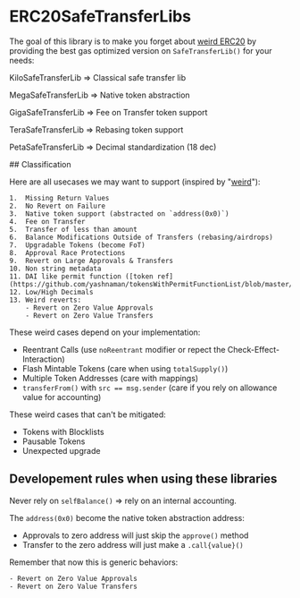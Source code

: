 # ERC20SafeTransferLibs

The goal of this library is to make you forget about [weird ERC20](https://github.com/d-xo/weird-erc20) by providing the best gas optimized version on `SafeTransferLib()` for your needs:

KiloSafeTransferLib => Classical safe transfer lib

MegaSafeTransferLib => Native token abstraction

GigaSafeTransferLib => Fee on Transfer token support

TeraSafeTransferLib => Rebasing token support

PetaSafeTransferLib => Decimal standardization (18 dec)

## Classification

Here are all usecases we may want to support (inspired by "[weird](https://github.com/d-xo/weird-erc20)"):

    1.  Missing Return Values
    2.  No Revert on Failure
    3.  Native token support (abstracted on `address(0x0)`)
    4.  Fee on Transfer
    5.  Transfer of less than amount
    6.  Balance Modifications Outside of Transfers (rebasing/airdrops)
    7.  Upgradable Tokens (become FoT)
    8.  Approval Race Protections
    9.  Revert on Large Approvals & Transfers
    10. Non string metadata
    11. DAI like permit function ([token ref](https://github.com/yashnaman/tokensWithPermitFunctionList/blob/master/hasDAILikePermitFunctionTokenList.json))
    12. Low/High Decimals
    13. Weird reverts:
        - Revert on Zero Value Approvals
        - Revert on Zero Value Transfers

These weird cases depend on your implementation:

-   Reentrant Calls (use `noReentrant` modifier or repect the Check-Effect-Interaction)
-   Flash Mintable Tokens (care when using `totalSupply()`)
-   Multiple Token Addresses (care with mappings)
-   `transferFrom()` with `src == msg.sender` (care if you rely on allowance value for accounting)

These weird cases that can't be mitigated:

-   Tokens with Blocklists
-   Pausable Tokens
-   Unexpected upgrade

## Developement rules when using these libraries

Never rely on `selfBalance()` => rely on an internal accounting.

The `address(0x0)` become the native token abstraction address:

-   Approvals to zero address will just skip the `approve()` method
-   Transfer to the zero address will just make a `.call{value}()`

Remember that now this is generic behaviors:

    - Revert on Zero Value Approvals
    - Revert on Zero Value Transfers
